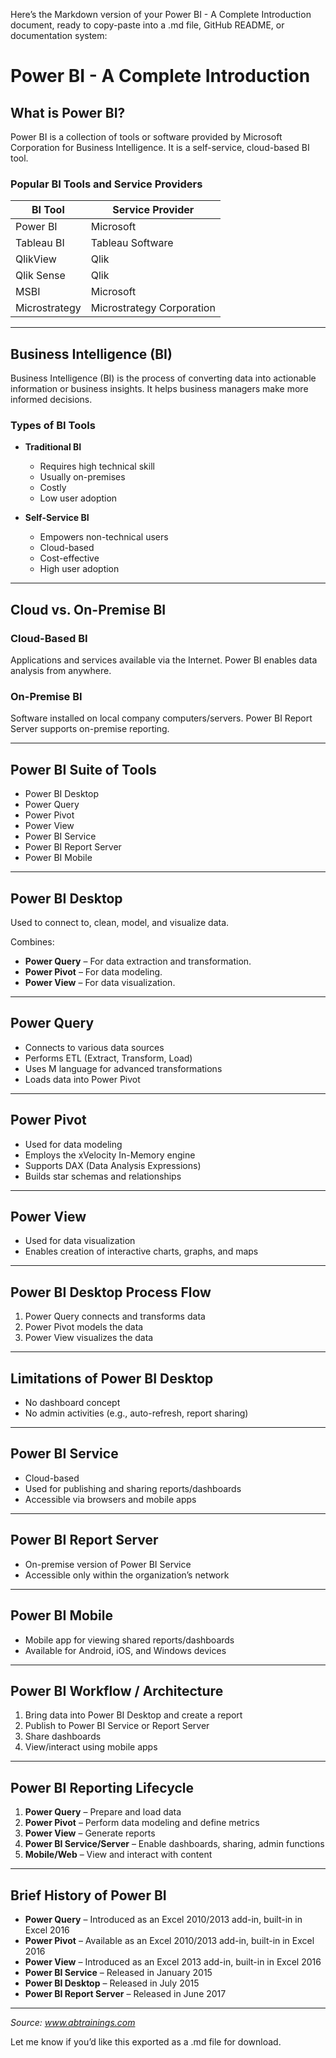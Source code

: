 Here’s the Markdown version of your Power BI - A Complete Introduction document, ready to copy-paste into a .md file, GitHub README, or documentation system:

# Power BI - A Complete Introduction

## What is Power BI?

Power BI is a collection of tools or software provided by Microsoft Corporation for Business Intelligence. It is a self-service, cloud-based BI tool.

### Popular BI Tools and Service Providers

| BI Tool       | Service Provider          |
|---------------|---------------------------|
| Power BI      | Microsoft                 |
| Tableau BI    | Tableau Software          |
| QlikView      | Qlik                      |
| Qlik Sense    | Qlik                      |
| MSBI          | Microsoft                 |
| Microstrategy | Microstrategy Corporation |

---

## Business Intelligence (BI)

Business Intelligence (BI) is the process of converting data into actionable information or business insights. It helps business managers make more informed decisions.

### Types of BI Tools

- **Traditional BI**
  - Requires high technical skill
  - Usually on-premises
  - Costly
  - Low user adoption

- **Self-Service BI**
  - Empowers non-technical users
  - Cloud-based
  - Cost-effective
  - High user adoption

---

## Cloud vs. On-Premise BI

### Cloud-Based BI

Applications and services available via the Internet. Power BI enables data analysis from anywhere.

### On-Premise BI

Software installed on local company computers/servers. Power BI Report Server supports on-premise reporting.

---

## Power BI Suite of Tools

- Power BI Desktop
- Power Query
- Power Pivot
- Power View
- Power BI Service
- Power BI Report Server
- Power BI Mobile

---

## Power BI Desktop

Used to connect to, clean, model, and visualize data.

Combines:

- **Power Query** – For data extraction and transformation.
- **Power Pivot** – For data modeling.
- **Power View** – For data visualization.

---

## Power Query

- Connects to various data sources
- Performs ETL (Extract, Transform, Load)
- Uses M language for advanced transformations
- Loads data into Power Pivot

---

## Power Pivot

- Used for data modeling
- Employs the xVelocity In-Memory engine
- Supports DAX (Data Analysis Expressions)
- Builds star schemas and relationships

---

## Power View

- Used for data visualization
- Enables creation of interactive charts, graphs, and maps

---

## Power BI Desktop Process Flow

1. Power Query connects and transforms data
2. Power Pivot models the data
3. Power View visualizes the data

---

## Limitations of Power BI Desktop

- No dashboard concept
- No admin activities (e.g., auto-refresh, report sharing)

---

## Power BI Service

- Cloud-based
- Used for publishing and sharing reports/dashboards
- Accessible via browsers and mobile apps

---

## Power BI Report Server

- On-premise version of Power BI Service
- Accessible only within the organization’s network

---

## Power BI Mobile

- Mobile app for viewing shared reports/dashboards
- Available for Android, iOS, and Windows devices

---

## Power BI Workflow / Architecture

1. Bring data into Power BI Desktop and create a report
2. Publish to Power BI Service or Report Server
3. Share dashboards
4. View/interact using mobile apps

---

## Power BI Reporting Lifecycle

1. **Power Query** – Prepare and load data
2. **Power Pivot** – Perform data modeling and define metrics
3. **Power View** – Generate reports
4. **Power BI Service/Server** – Enable dashboards, sharing, admin functions
5. **Mobile/Web** – View and interact with content

---

## Brief History of Power BI

- **Power Query** – Introduced as an Excel 2010/2013 add-in, built-in in Excel 2016
- **Power Pivot** – Available as an Excel 2010/2013 add-in, built-in in Excel 2016
- **Power View** – Introduced as an Excel 2013 add-in, built-in in Excel 2016
- **Power BI Service** – Released in January 2015
- **Power BI Desktop** – Released in July 2015
- **Power BI Report Server** – Released in June 2017

---

*Source: www.abtrainings.com*

Let me know if you’d like this exported as a .md file for download.